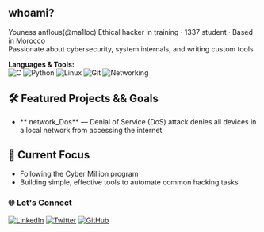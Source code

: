## whoami?
Youness anflous(@ma1loc) Ethical hacker in training · 1337 student · Based in Morocco  
Passionate about cybersecurity, system internals, and writing custom tools

**Languages & Tools:**  
![C](https://img.shields.io/badge/C-05122A?style=flat&logo=c&logoColor=white)
![Python](https://img.shields.io/badge/Python-14354C?style=flat&logo=python&logoColor=white)
![Linux](https://img.shields.io/badge/Linux-000000?style=flat&logo=linux&logoColor=white)
![Git](https://img.shields.io/badge/Git-E44C30?style=flat&logo=git&logoColor=white)
![Networking](https://img.shields.io/badge/Networking-004D73?style=flat&logo=wireshark&logoColor=white)
<!-- ![Bash](https://img.shields.io/badge/Bash-121011?style=flat&logo=gnubash&logoColor=white) -->


<!-- --- -->

## 🛠 Featured Projects && Goals
- ** network_Dos** — Denial of Service (DoS) attack denies all devices in a local network from accessing the internet

<!-- --- -->

## 🎯 Current Focus
- Following the Cyber Million program
- Building simple, effective tools to automate common hacking tasks



<!-- --- -->

### 🌐 Let's Connect
[![LinkedIn](https://img.shields.io/badge/LinkedIn-0A66C2?style=flat&logo=linkedin&logoColor=white)](https://www.linkedin.com/in/youness-anflous-80b750257/)
[![Twitter](https://img.shields.io/badge/Twitter-1DA1F2?style=flat&logo=twitter&logoColor=white)](https://x.com/YounessAnflous) 
[![GitHub](https://img.shields.io/badge/GitHub-181717?style=flat&logo=github&logoColor=white)](https://github.com/ma1loc)
